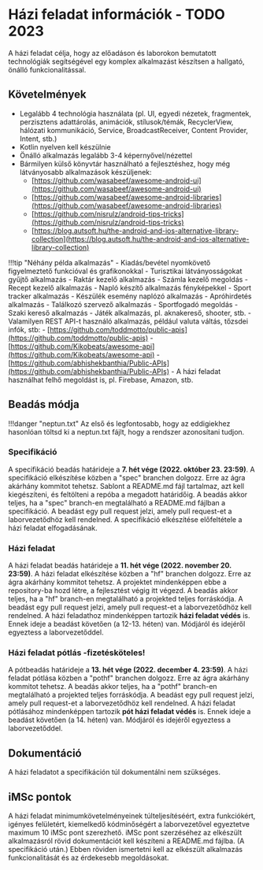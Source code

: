 # Házi feladat információk - TODO 2023

A házi feladat célja, hogy az előadáson és laborokon bemutatott technológiák segítségével egy komplex alkalmazást készítsen a hallgató, önálló funkcionalitással.

## Követelmények

-	Legalább 4 technológia használata (pl. UI, egyedi nézetek, fragmentek, perzisztens adattárolás, animációk, stílusok/témák, RecyclerView, hálózati kommunikáció, Service, BroadcastReceiver, Content Provider, Intent, stb.)
-	Kotlin nyelven kell készülnie
-	Önálló alkalmazás legalább 3-4 képernyővel/nézettel
-	Bármilyen külső könyvtár használható a fejlesztéshez, hogy még látványosabb alkalmazások készüljenek:
	-	[https://github.com/wasabeef/awesome-android-ui](https://github.com/wasabeef/awesome-android-ui)
	-	[https://github.com/wasabeef/awesome-android-libraries](https://github.com/wasabeef/awesome-android-libraries)
	-	[https://github.com/nisrulz/android-tips-tricks](https://github.com/nisrulz/android-tips-tricks)
	-	[https://blog.autsoft.hu/the-android-and-ios-alternative-library-collection](https://blog.autsoft.hu/the-android-and-ios-alternative-library-collection)

!!!tip "Néhány példa alkalmazás"
	-	Kiadás/bevétel nyomkövető figyelmeztető funkcióval és grafikonokkal
	-	Turisztikai látványosságokat gyűjtő alkalmazás
	-	Raktár kezelő alkalmazás
	-	Számla kezelő megoldás
	-	Recept kezelő alkalmazás
	-	Napló készítő alkalmazás fényképekkel
	-	Sport tracker alkalmazás
	-	Készülék esemény naplózó alkalmazás
	-	Apróhirdetés alkalmazás
	-	Találkozó szervező alkalmazás
	-	Sportfogadó megoldás
	-	Szaki kereső alkalmazás
	-	Játék alkalmazás, pl. aknakereső, shooter, stb.
	-	Valamilyen REST API-t használó alkalmazás, például valuta váltás, tőzsdei infók, stb:
		-	[https://github.com/toddmotto/public-apis](https://github.com/toddmotto/public-apis)
		-	[https://github.com/Kikobeats/awesome-api](https://github.com/Kikobeats/awesome-api)
		-	[https://github.com/abhishekbanthia/Public-APIs](https://github.com/abhishekbanthia/Public-APIs)
	-	A házi feladat használhat felhő megoldást is, pl. Firebase, Amazon, stb.

## Beadás módja

!!!danger "neptun.txt"
	Az első és legfontosabb, hogy az eddigiekhez hasonlóan töltsd ki a neptun.txt fájlt, hogy a rendszer azonosítani tudjon.

### Specifikáció

A specifikáció beadás határideje a **7. hét vége (2022. október 23. 23:59)**.
A specifikáció elkészítése közben a "spec" branchen dolgozz. Erre az ágra akárhány kommitot tehetsz.
Sablont a README.md fájl tartalmaz, azt kell kiegészíteni, és feltölteni a repóba a megadott határidőig.
A beadás akkor teljes, ha a "spec" branch-en megtalálható a README.md fájlban a specifikáció. A beadást egy pull request jelzi, amely pull request-et a laborvezetődhöz kell rendelned.
A specifikáció elkészítése előfeltétele a házi feladat elfogadásának.

### Házi feladat

A házi feladat beadás határideje a **11. hét vége (2022. november 20. 23:59)**.
A házi feladat elkészítése közben a "hf" branchen dolgozz. Erre az ágra akárhány kommitot tehetsz. 
A projektet mindenképpen ebbe a repository-ba hozd létre, a fejlesztést végig itt végezd.
A beadás akkor teljes, ha a "hf" branch-en megtalálható a projekted teljes forráskódja. A beadást egy pull request jelzi, amely pull request-et a laborvezetődhöz kell rendelned.
A házi feladathoz mindenképpen tartozik **házi feladat védés** is. Ennek ideje a beadást követően (a 12-13. héten) van. Módjáról és idejéről egyeztess a laborvezetőddel.

### Házi feladat pótlás -fizetésköteles!

A pótbeadás határideje a **13. hét vége (2022. december 4. 23:59)**.
A házi feladat pótlása közben a "pothf" branchen dolgozz. Erre az ágra akárhány kommitot tehetsz. 
A beadás akkor teljes, ha a "pothf" branch-en megtalálható a projekted teljes forráskódja. A beadást egy pull request jelzi, amely pull request-et a laborvezetődhöz kell rendelned.
A házi feladat pótlásához mindenképpen tartozik **pót házi feladat védés** is. Ennek ideje a beadást követően (a 14. héten) van. Módjáról és idejéről egyeztess a laborvezetőddel.

## Dokumentáció

A házi feladatot a specifikáción túl dokumentálni nem szükséges.

## iMSc pontok

A házi feladat minimumkövetelményeinek túlteljesítéséért, extra funkciókért, igényes felületért, kiemelkedő kódminőségért a laborvezetővel egyeztetve maximum 10 iMSc pont szerezhető.
iMSc pont szerzéséhez az elkészült alkalmazásról rövid dokumentációt kell készíteni a README.md fájlba. (A specifikáció után.) Ebben röviden ismertetni kell az elkészült alkalmazás funkcionalitását és az érdekesebb megoldásokat.